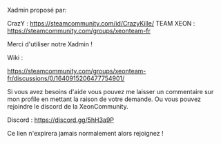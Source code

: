 Xadmin proposé par:

   CrazY : https://steamcommunity.com/id/CrazyKille/
   TEAM XEON : https://steamcommunity.com/groups/xeonteam-fr

Merci d'utiliser notre Xadmin !

Wiki :

  https://steamcommunity.com/groups/xeonteam-fr/discussions/0/1640915206477754901/


Si vous avez besoins d'aide vous pouvez me laisser un commentaire sur mon profile en mettant la raison de votre demande.
Ou vous pouvez rejoindre le discord de la XeonCommunity.
 
   Discord : https://discord.gg/5hH3a9P

Ce lien n'expirera jamais normalement alors rejoignez !
